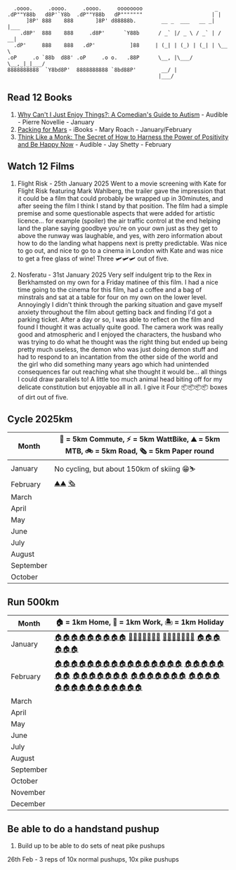 

```

  .oooo.     .oooo.     .oooo.     oooooooo                       _      
.dP""Y88b   d8P'`Y8b  .dP""Y88b   dP"""""""                      | |     
      ]8P' 888    888       ]8P' d88888b.        __ _  ___   __ _| |___  
    .d8P'  888    888     .d8P'      `Y88b      / _` |/ _ \ / _` | / __| 
  .dP'     888    888   .dP'           ]88     | (_| | (_) | (_| | \__ \ 
.oP     .o `88b  d88' .oP     .o o.   .88P      \__, |\___/ \__,_|_|___/ 
8888888888  `Y8bd8P'  8888888888 `8bd88P'        __/ |                   
                                                |___/                     

```

## Read 12 Books

1. [Why Can't I Just Enjoy Things?: A Comedian's Guide to Autism](https://www.audible.co.uk/pd/Why-Cant-I-Just-Enjoy-Things-Audiobook/B0CLGLPRHS) - Audible - Pierre Novellie - January
2. [Packing for Mars](https://books.apple.com/gb/book/packing-for-mars/id1485921223) - iBooks - Mary Roach - January/February
3. [Think Like a Monk: The Secret of How to Harness the Power of Positivity and Be Happy Now](https://www.audible.co.uk/pd/Think-Like-a-Monk-Audiobook/0008355584) - Audible - Jay Shetty - February


## Watch 12 Films

1. Flight Risk - 25th January 2025
Went to a movie screening with Kate for Flight Risk featuring Mark Wahlberg, the trailer gave the impression that it could be a film that could probably be wrapped up in 30minutes, and after seeing the film I think I stand by that position.  The film had a simple premise and some questionable aspects that were added for artistic licence... for example (spoiler) the air traffic control at the end helping land the plane saying goodbye you're on your own just as they get to above the runway was laughable, and yes, with zero information about how to do the landing what happens next is pretty predictable.  Was nice to go out, and nice to go to a cinema in London with Kate and was nice to get a free glass of wine!  Three 🛩️🛩️🛩️ out of five.

2. Nosferatu - 31st January 2025
Very self indulgent trip to the Rex in Berkhamsted on my own for a Friday matinee of this film.  I had a nice time going to the cinema for this film, had a coffee and a bag of minstrals and sat at a table for four on my own on the lower level.  Annoyingly I didn't think through the parking situation and gave myself anxiety throughout the film about getting back and finding I'd got a parking ticket.  After a day or so, I was able to reflect on the film and found I thought it was actually quite good.  The camera work was really good and atmospheric and I enjoyed the characters, the husband who was trying to do what he thought was the right thing but ended up being pretty much useless, the demon who was just doing demon stuff and had to respond to an incantation from the other side of the world and the girl who did something many years ago which had unintended consequences far out reaching what she thought it would be... all things I could draw parallels to!  A little too much animal head biting off for my delicate constitution but enjoyable all in all.  I give it Four 📦📦📦📦 boxes of dirt out of five.



## Cycle 2025km

| Month     | 💼 = 5km Commute, ⚡️ = 5km WattBike, ⛰️ = 5km MTB, 🚲 = 5km Road, 🗞️ = 5km Paper round |
| --------- | ---------------------------------------------------------------- |
| January   | No cycling, but about 150km of skiing 😁⛷️                                                                  |
| February  | [⛰️⛰️](https://www.strava.com/activities/13298497896) [🗞️](https://www.strava.com/activities/13730000642)                                                                 |
| March     |                                                                  |
| April     |                                                                  |
| May       |                                                                  |
| June      |                                                                  |
| July      |                                                                  |
| August    |                                                                  |
| September |                                                                  |
| October   |                                                                  |

## Run 500km

| Month     | 🏠 = 1km Home, 🏢 = 1km Work, 🏝️ = 1km Holiday              |
| --------- | ------------------------------------------------------------ |
| January   | [🏠🏠🏠🏠🏠🏠🏠🏠🏠](https://www.strava.com/activities/13298497896) [🏢🏢🏢🏢🏢🏢🏢](https://www.strava.com/activities/13352652748) [🏢🏢🏢🏢🏢🏢🏢](https://www.strava.com/activities/13370778791) [🏠🏠🏠🏠🏠🏠](https://www.strava.com/activities/13474495797) |
| February  | [🏠🏠🏠🏠🏠🏠🏠🏠🏠🏠🏠🏠🏠🏠🏠🏠](https://www.strava.com/activities/13507890317) [🏠🏠🏠🏠🏠🏠🏠](https://www.strava.com/activities/13546225162) [🏠🏠🏠🏠🏠🏠🏠](https://www.strava.com/activities/13590406821)  [🏠🏠🏠🏠🏠🏠🏠](https://www.strava.com/activities/13624617687) [🏠🏠🏠🏠🏠🏠🏠🏠🏠🏠🏠🏠🏠🏠🏠](https://www.strava.com/activities/13713530124)            |
| March     |                                                              |
| April     |                                                              |
| May       |                                                              |
| June      |                                                              |
| July      |                                                              |
| August    |                                                              |
| September |                                                              |
| October   |                                                              |
| November  |                                                              |
| December  |                                                              |

## Be able to do a handstand pushup

1. Build up to be able to do sets of neat pike pushups

26th Feb - 3 reps of 10x normal pushups, 10x pike pushups


